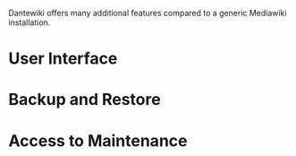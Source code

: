 

Dantewiki offers many additional features compared to a generic Mediawiki installation.


# User Interface



# Backup and Restore

# Access to Maintenance




